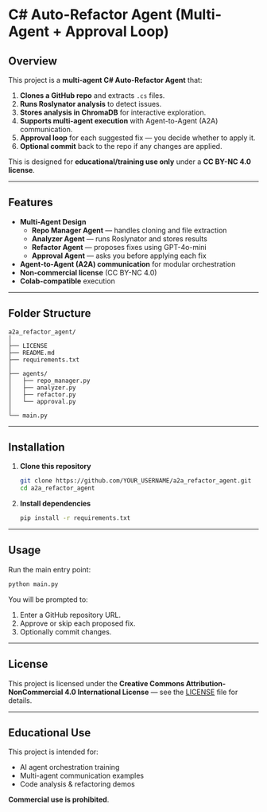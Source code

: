 # C# Auto-Refactor Agent (Multi-Agent + Approval Loop)

## Overview
This project is a **multi-agent C# Auto-Refactor Agent** that:

1. **Clones a GitHub repo** and extracts `.cs` files.  
2. **Runs Roslynator analysis** to detect issues.  
3. **Stores analysis in ChromaDB** for interactive exploration.  
4. **Supports multi-agent execution** with Agent-to-Agent (A2A) communication.  
5. **Approval loop** for each suggested fix — you decide whether to apply it.  
6. **Optional commit** back to the repo if any changes are applied.  

This is designed for **educational/training use only** under a **CC BY-NC 4.0 license**.

---

## Features
- **Multi-Agent Design**  
  - **Repo Manager Agent** — handles cloning and file extraction  
  - **Analyzer Agent** — runs Roslynator and stores results  
  - **Refactor Agent** — proposes fixes using GPT-4o-mini  
  - **Approval Agent** — asks you before applying each fix  
- **Agent-to-Agent (A2A) communication** for modular orchestration  
- **Non-commercial license** (CC BY-NC 4.0)  
- **Colab-compatible** execution  

---

## Folder Structure
```
a2a_refactor_agent/
│
├── LICENSE
├── README.md
├── requirements.txt
│
├── agents/
│   ├── repo_manager.py
│   ├── analyzer.py
│   ├── refactor.py
│   └── approval.py
│
└── main.py
```

---

## Installation
1. **Clone this repository**
   ```bash
   git clone https://github.com/YOUR_USERNAME/a2a_refactor_agent.git
   cd a2a_refactor_agent
   ```

2. **Install dependencies**
   ```bash
   pip install -r requirements.txt
   ```

---

## Usage
Run the main entry point:
```bash
python main.py
```

You will be prompted to:
1. Enter a GitHub repository URL.  
2. Approve or skip each proposed fix.  
3. Optionally commit changes.

---

## License
This project is licensed under the **Creative Commons Attribution-NonCommercial 4.0 International License** — see the [LICENSE](LICENSE) file for details.

---

## Educational Use
This project is intended for:
- AI agent orchestration training  
- Multi-agent communication examples  
- Code analysis & refactoring demos  

**Commercial use is prohibited**.
